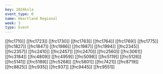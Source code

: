 ```yaml
---
key: 2024ksla
event_type: 0
name: Heartland Regional
week: 3
type: Event
---
```

[[frc1710]]
[[frc1723]]
[[frc1730]]
[[frc1763]]
[[frc1764]]
[[frc1769]]
[[frc1775]]
[[frc1827]]
[[frc1847]]
[[frc1986]]
[[frc1987]]
[[frc1994]]
[[frc2345]]
[[frc2357]]
[[frc2410]]
[[frc2457]]
[[frc2470]]
[[frc2560]]
[[frc3061]]
[[frc3184]]
[[frc4809]]
[[frc4959]]
[[frc5098]]
[[frc5119]]
[[frc5126]]
[[frc5141]]
[[frc5189]]
[[frc5268]]
[[frc5801]]
[[frc7421]]
[[frc8719]]
[[frc8825]]
[[frc935]]
[[frc937]]
[[frc9445]]
[[frc9551]]
